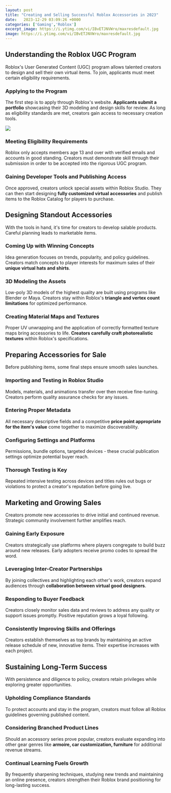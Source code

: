 ```yaml
---
layout: post
title: "Creating and Selling Successful Roblox Accessories in 2023"
date:   2023-12-29 03:09:26 +0000
categories: ['Gaming','Roblox']
excerpt_image: https://i.ytimg.com/vi/IBvETJNVWro/maxresdefault.jpg
image: https://i.ytimg.com/vi/IBvETJNVWro/maxresdefault.jpg
---
```


## Understanding the Roblox UGC Program
Roblox's User Generated Content (UGC) program allows talented creators to design and sell their own virtual items. To join, applicants must meet certain eligibility requirements.
### Applying to the Program
The first step is to apply through Roblox's website. **Applicants submit a portfolio** showcasing their 3D modeling and design skills for review. As long as eligibility standards are met, creators gain access to necessary creation tools.

![](https://i.ytimg.com/vi/IBvETJNVWro/maxresdefault.jpg)
### Meeting Eligibility Requirements
Roblox only accepts members age 13 and over with verified emails and accounts in good standing. Creators must demonstrate skill through their submission in order to be accepted into the rigorous UGC program.
### Gaining Developer Tools and Publishing Access  
Once approved, creators unlock special assets within Roblox Studio. They can then start designing **fully customized virtual accessories** and publish items to the Roblox Catalog for players to purchase.
## Designing Standout Accessories
With the tools in hand, it's time for creators to develop salable products. Careful planning leads to marketable items.
### Coming Up with Winning Concepts
Idea generation focuses on trends, popularity, and policy guidelines. Creators match concepts to player interests for maximum sales of their **unique virtual hats and shirts**. 
### 3D Modeling the Assets
Low-poly 3D models of the highest quality are built using programs like Blender or Maya. Creators stay within Roblox's **triangle and vertex count limitations** for optimized performance. 
### Creating Material Maps and Textures
Proper UV unwrapping and the application of correctly formatted texture maps bring accessories to life. **Creators carefully craft photorealistic textures** within Roblox's specifications.
## Preparing Accessories for Sale  
Before publishing items, some final steps ensure smooth sales launches.
### Importing and Testing in Roblox Studio
Models, materials, and animations transfer over then receive fine-tuning. Creators perform quality assurance checks for any issues.
### Entering Proper Metadata  
All necessary descriptive fields and a competitive **price point appropriate for the item's value** come together to maximize discoverability.  
### Configuring Settings and Platforms   
Permissions, bundle options, targeted devices - these crucial publication settings optimize potential buyer reach.
### Thorough Testing is Key
Repeated intensive testing across devices and titles rules out bugs or violations to protect a creator's reputation before going live.
## Marketing and Growing Sales
Creators promote new accessories to drive initial and continued revenue. Strategic community involvement further amplifies reach.
### Gaining Early Exposure 
Creators strategically use platforms where players congregate to build buzz around new releases. Early adopters receive promo codes to spread the word.
### Leveraging Inter-Creator Partnerships
By joining collectives and highlighting each other's work, creators expand audiences through **collaboration between virtual good designers**. 
### Responding to Buyer Feedback
Creators closely monitor sales data and reviews to address any quality or support issues promptly. Positive reputation grows a loyal following. 
### Consistently Improving Skills and Offerings  
Creators establish themselves as top brands by maintaining an active release schedule of new, innovative items. Their expertise increases with each project.
## Sustaining Long-Term Success
With persistence and diligence to policy, creators retain privileges while exploring greater opportunities. 
### Upholding Compliance Standards
To protect accounts and stay in the program, creators must follow all Roblox guidelines governing published content.
### Considering Branched Product Lines
Should an accessory series prove popular, creators evaluate expanding into other gear genres like **armoire, car customization, furniture** for additional revenue streams.
### Continual Learning Fuels Growth  
By frequently sharpening techniques, studying new trends and maintaining an online presence, creators strengthen their Roblox brand positioning for long-lasting success.